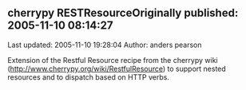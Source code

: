 ## cherrypy RESTResourceOriginally published: 2005-11-10 08:14:27 
Last updated: 2005-11-10 19:28:04 
Author: anders pearson 
 
Extension of the Restful Resource recipe from the cherrypy wiki (http://www.cherrypy.org/wiki/RestfulResource) to support nested resources and to dispatch based on HTTP verbs.
